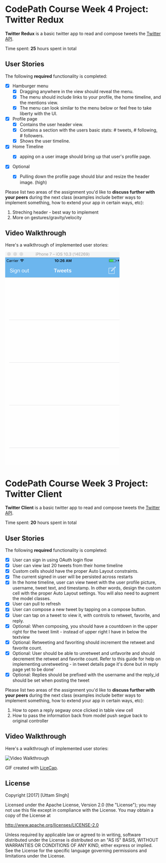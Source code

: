 # CodePath Course Week 4 Project: Twitter Redux

**Twitter Redux** is a basic twitter app to read and compose tweets the [Twitter API](http://api.twitter.com).

Time spent: **25** hours spent in total

## User Stories

The following **required** functionality is completed:

- [x] Hamburger menu
    - [x] Dragging anywhere in the view should reveal the menu.
    - [x] The menu should include links to your profile, the home timeline, and the mentions view.
    - [x] The menu can look similar to the menu below or feel free to take liberty with the UI.

- [x] Profile page
    - [x] Contains the user header view.
    - [x] Contains a section with the users basic stats: # tweets, # following, # followers.
    - [x] Shows the user timeline.
- [x] Home Timeline
    - [x] apping on a user image should bring up that user's profile page.


- [x] Optional
    - [x]  Pulling down the profile page should blur and resize the header image. (high)


Please list two areas of the assignment you'd like to **discuss further with your peers** during the next class (examples include better ways to implement something, how to extend your app in certain ways, etc):

1. Streching header - best way to implement
2. More on gestures/gravity/velocity

## Video Walkthrough

Here's a walkthrough of implemented user stories:

<img src='https://github.com/uttamsingh/twitter-client/blob/master/TwitterClient/twitter-redux.gif' title='Video Walkthrough' width='' alt='Video Walkthrough' />


# CodePath Course Week 3 Project: Twitter Client

**Twitter Client** is a basic twitter app to read and compose tweets the [Twitter API](http://api.twitter.com).

Time spent: **20** hours spent in total

## User Stories

The following **required** functionality is completed:

- [x] User can sign in using OAuth login flow
- [x] User can view last 20 tweets from their home timeline
- [x] Custom cells should have the proper Auto Layout constraints.
- [x] The current signed in user will be persisted across restarts
- [x] In the home timeline, user can view tweet with the user profile picture, username, tweet text, and timestamp. In other words, design the custom cell with the proper Auto Layout settings. You will also need to augment the model classes.
- [x] User can pull to refresh
- [x] User can compose a new tweet by tapping on a compose button.
- [x] User can tap on a tweet to view it, with controls to retweet, favorite, and reply.
- [x] Optional: When composing, you should have a countdown in the upper right for the tweet limit - instead of upper right I have in below the textview
- [x] Optional: Retweeting and favoriting should increment the retweet and favorite count.
- [x] Optional: User should be able to unretweet and unfavorite and should decrement the retweet and favorite count. Refer to this guide for help on implementing unretweeting - in tweet details page it's done but in reply page yet to be done'
- [x] Optional: Replies should be prefixed with the username and the reply_id should be set when posting the tweet

Please list two areas of the assignment you'd like to **discuss further with your peers** during the next class (examples include better ways to implement something, how to extend your app in certain ways, etc):

1. How to open a reply segway once clicked in table view cell 
2. How to pass the information back from model push segue back to original controller 

## Video Walkthrough

Here's a walkthrough of implemented user stories:

<img src='https://github.com/uttamsingh/twitter-client/blob/master/TwitterClient/Twitter.gif' title='Video Walkthrough' width='' alt='Video Walkthrough' />

GIF created with [LiceCap](http://www.cockos.com/licecap/).

## License

Copyright [2017] [Uttam SIngh]

Licensed under the Apache License, Version 2.0 (the "License");
you may not use this file except in compliance with the License.
You may obtain a copy of the License at

http://www.apache.org/licenses/LICENSE-2.0

Unless required by applicable law or agreed to in writing, software
distributed under the License is distributed on an "AS IS" BASIS,
WITHOUT WARRANTIES OR CONDITIONS OF ANY KIND, either express or implied.
See the License for the specific language governing permissions and
limitations under the License.
